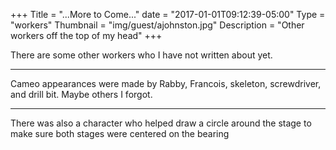 +++
Title = "...More to Come..."
date = "2017-01-01T09:12:39-05:00"
Type = "workers"
Thumbnail = "img/guest/ajohnston.jpg"
Description = "Other workers off the top of my head"
+++

There are some other workers who I have not written about yet.


---

Cameo appearances were made by Rabby, Francois, skeleton, screwdriver, and drill bit.  Maybe others I forgot.

---

There was also a character who helped draw a circle around the stage to make sure both stages were centered on the bearing
